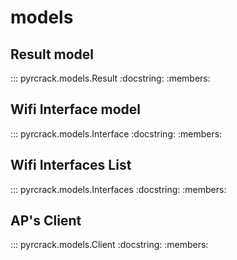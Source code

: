 # models


## Result model

::: pyrcrack.models.Result
    :docstring:
    :members:


## Wifi Interface model

::: pyrcrack.models.Interface
    :docstring:
    :members:



## Wifi Interfaces List

::: pyrcrack.models.Interfaces
    :docstring:
    :members:


## AP's Client

::: pyrcrack.models.Client
    :docstring:
    :members:
